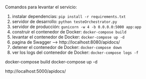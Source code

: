 Comandos para levantar el servicio:

1. instalar dependencias: `pip install -r requirements.txt`
2. servidor de desarrollo: `python testeOrchestrator.py`
3. servidor de producción: `gunicorn -w 4 -b 0.0.0.0:5000 app:app`
4. construir el contenedor de Docker: `docker-compose build`
5. levantar el contenedor de Docker: `docker-compose up -d`
6. pagina de Swagger --> http://localhost:8080/apidocs/
7. detener el contenedor de Docker: `docker-compose down`
8. ver los logs del contenedor de Docker: `docker-compose logs -f`


docker-compose build
docker-compose up -d

http://localhost:5000/apidocs/
